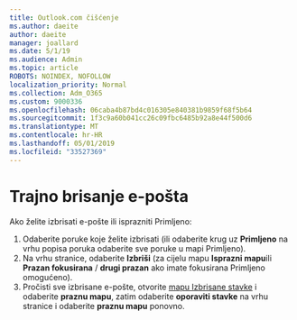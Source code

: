 ```yaml
---
title: Outlook.com čišćenje
ms.author: daeite
author: daeite
manager: joallard
ms.date: 5/1/19
ms.audience: Admin
ms.topic: article
ROBOTS: NOINDEX, NOFOLLOW
localization_priority: Normal
ms.collection: Adm_O365
ms.custom: 9000336
ms.openlocfilehash: 06caba4b87bd4c016305e840381b9859f68f5b64
ms.sourcegitcommit: 1f3c9a60b041cc26c09fbc6485b92a8e44f500d6
ms.translationtype: MT
ms.contentlocale: hr-HR
ms.lasthandoff: 05/01/2019
ms.locfileid: "33527369"
---
```

# <a name="permanantly-delete-email"></a>Trajno brisanje e-pošta

Ako želite izbrisati e-pošte ili isprazniti Primljeno:

1. Odaberite poruke koje želite izbrisati (ili odaberite krug uz **Primljeno** na vrhu popisa poruka odaberite sve poruke u mapi Primljeno).
1. Na vrhu stranice, odaberite **Izbriši** (za cijelu mapu **Isprazni mapu**ili **Prazan fokusirana** / **drugi prazan** ako imate fokusirana Primljeno omogućeno).
1. Pročisti sve izbrisane e-pošte, otvorite [mapu Izbrisane stavke](https://outlook.live.com/mail/deleteditems) i odaberite **praznu mapu**, zatim odaberite **oporaviti stavke** na vrhu stranice i odaberite **praznu mapu** ponovno.